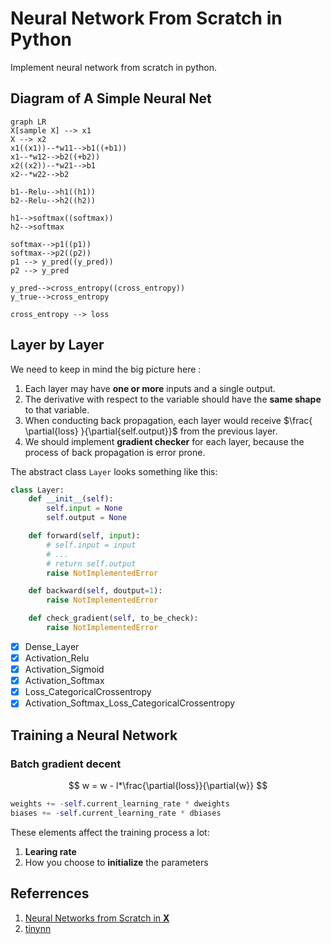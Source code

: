 Neural Network From Scratch in Python
=====================================
Implement neural network from scratch in python.

Diagram of A Simple Neural Net
-----------------------------

``` mermaid
graph LR
X[sample X] --> x1
X --> x2
x1((x1))--*w11-->b1((+b1))
x1--*w12-->b2((+b2))
x2((x2))--*w21-->b1
x2--*w22-->b2

b1--Relu-->h1((h1))
b2--Relu-->h2((h2))

h1-->softmax((softmax))
h2-->softmax

softmax-->p1((p1))
softmax-->p2((p2))
p1 --> y_pred((y_pred))
p2 --> y_pred

y_pred-->cross_entropy((cross_entropy))
y_true-->cross_entropy

cross_entropy --> loss
```

Layer by Layer
--------------
We need to keep in mind the big picture here :

1. Each layer may have **one or more** inputs and a single output.
2. The derivative with respect to the variable should have the **same shape**
   to that variable.
3. When conducting back propagation, each layer would receive $\frac{
   \partial{loss} }{\partial{self.output}}$ from the previous layer.
4. We should implement **gradient checker** for each layer, because the process of
   back propagation is error prone.

The abstract class `Layer` looks something like this:
``` python
class Layer:
    def __init__(self):
        self.input = None
        self.output = None

    def forward(self, input):
        # self.input = input
        # ...
        # return self.output
        raise NotImplementedError

    def backward(self, doutput=1):
        raise NotImplementedError

    def check_gradient(self, to_be_check):
        raise NotImplementedError
```

- [x] Dense_Layer
- [x] Activation_Relu
- [x] Activation_Sigmoid
- [x] Activation_Softmax
- [x] Loss_CategoricalCrossentropy
- [x] Activation_Softmax_Loss_CategoricalCrossentropy

Training a Neural Network
-------------------------
### Batch gradient decent
$$ w = w -  l*\frac{\partial{loss}}{\partial{w}} $$
``` python
weights += -self.current_learning_rate * dweights
biases += -self.current_learning_rate * dbiases
```

These elements affect the training process a lot:
1. **Learing rate**
2. How you choose to **initialize** the parameters

Referrences
-----------
1. [Neural Networks from Scratch in **X**](https://github.com/Sentdex/NNfSiX)
2. [tinynn](https://github.com/borgwang/tinynn)
